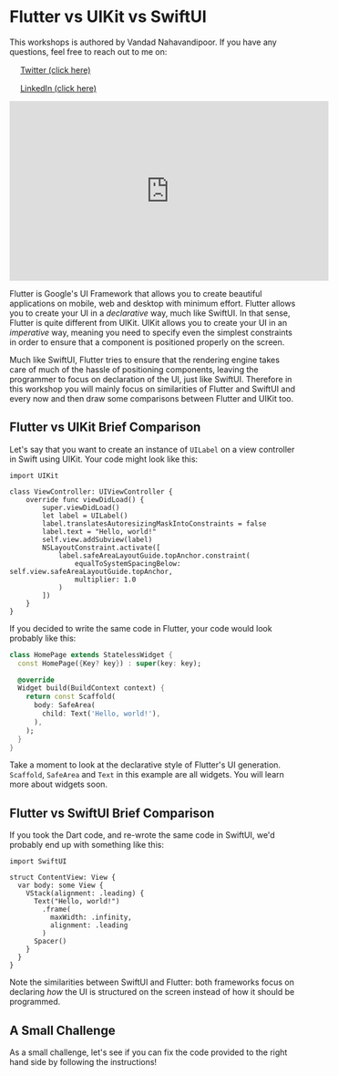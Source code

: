 # Flutter vs UIKit vs SwiftUI

This workshops is authored by Vandad Nahavandipoor. If you have any questions, feel free to reach out to me on:

<img src="https://raw.githubusercontent.com/vandadnp/dartpad_workshop_starter/main/public/images/twitter.png" style="width: 15px; height: 15px;"> [Twitter (click here)](https://twitter.com/vandadnp)

<img src="https://raw.githubusercontent.com/vandadnp/dartpad_workshop_starter/main/public/images/linkedin.png" style="width: 15px; height: 15px;"> [LinkedIn (click here)](https://twitter.com/vandadnp)

<iframe width="560" height="315" src="https://www.youtube.com/embed/v-KV2N-UUts" title="YouTube video player" frameborder="0" allow="accelerometer; autoplay; clipboard-write; encrypted-media; gyroscope; picture-in-picture" allowfullscreen></iframe>

Flutter is Google's UI Framework that allows you to create beautiful applications on mobile, web and desktop with minimum effort. Flutter allows you to create your UI in a *declarative* way, much like SwiftUI. In that sense, Flutter is quite different from UIKit. UIKit allows you to create your UI in an *imperative* way, meaning you need to specify even the simplest constraints in order to ensure that a component is positioned properly on the screen. 

Much like SwiftUI, Flutter tries to ensure that the rendering engine takes care of much of the hassle of positioning components, leaving the programmer to focus on declaration of the UI, just like SwiftUI. Therefore in this workshop you will mainly focus on similarities of Flutter and SwiftUI and every now and then draw some comparisons between Flutter and UIKit too.

## Flutter vs UIKit Brief Comparison

Let's say that you want to create an instance of `UILabel` on a view controller in Swift using UIKit. Your code might look like this:

```
import UIKit

class ViewController: UIViewController {
    override func viewDidLoad() {
        super.viewDidLoad()
        let label = UILabel()
        label.translatesAutoresizingMaskIntoConstraints = false
        label.text = "Hello, world!"
        self.view.addSubview(label)
        NSLayoutConstraint.activate([
            label.safeAreaLayoutGuide.topAnchor.constraint(
                equalToSystemSpacingBelow: self.view.safeAreaLayoutGuide.topAnchor,
                multiplier: 1.0
            )
        ])
    }
}
```

If you decided to write the same code in Flutter, your code would look probably like this:

```dart
class HomePage extends StatelessWidget {
  const HomePage({Key? key}) : super(key: key);

  @override
  Widget build(BuildContext context) {
    return const Scaffold(
      body: SafeArea(
        child: Text('Hello, world!'),
      ),
    );
  }
}
```

Take a moment to look at the declarative style of Flutter's UI generation. `Scaffold`, `SafeArea` and `Text` in this example are all widgets. You will learn more about widgets soon.

## Flutter vs SwiftUI Brief Comparison

If you took the Dart code, and re-wrote the same code in SwiftUI, we'd probably end up with something like this:

```
import SwiftUI

struct ContentView: View {
  var body: some View {
    VStack(alignment: .leading) {
      Text("Hello, world!")
        .frame(
          maxWidth: .infinity,
          alignment: .leading
        )
      Spacer()
    }
  }
}
```

Note the similarities between SwiftUI and Flutter: both frameworks focus on declaring *how* the UI is structured on the screen instead of how it should be programmed.

## A Small Challenge

As a small challenge, let's see if you can fix the code provided to the right hand side by following the instructions!